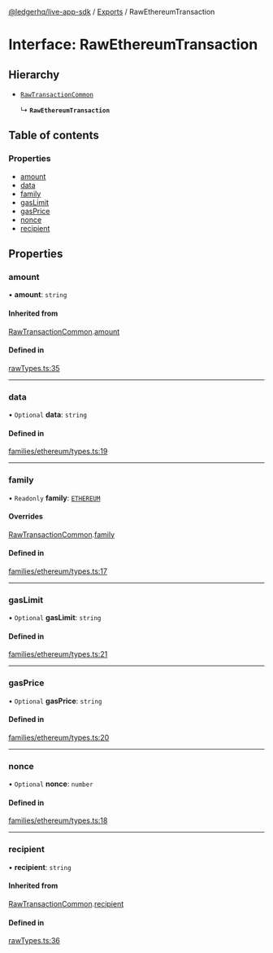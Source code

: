 [@ledgerhq/live-app-sdk](../README.md) / [Exports](../modules.md) / RawEthereumTransaction

# Interface: RawEthereumTransaction

## Hierarchy

- [`RawTransactionCommon`](RawTransactionCommon.md)

  ↳ **`RawEthereumTransaction`**

## Table of contents

### Properties

- [amount](RawEthereumTransaction.md#amount)
- [data](RawEthereumTransaction.md#data)
- [family](RawEthereumTransaction.md#family)
- [gasLimit](RawEthereumTransaction.md#gaslimit)
- [gasPrice](RawEthereumTransaction.md#gasprice)
- [nonce](RawEthereumTransaction.md#nonce)
- [recipient](RawEthereumTransaction.md#recipient)

## Properties

### amount

• **amount**: `string`

#### Inherited from

[RawTransactionCommon](RawTransactionCommon.md).[amount](RawTransactionCommon.md#amount)

#### Defined in

[rawTypes.ts:35](https://github.com/LedgerHQ/live-app-sdk/blob/1d8d8d5/src/rawTypes.ts#L35)

___

### data

• `Optional` **data**: `string`

#### Defined in

[families/ethereum/types.ts:19](https://github.com/LedgerHQ/live-app-sdk/blob/1d8d8d5/src/families/ethereum/types.ts#L19)

___

### family

• `Readonly` **family**: [`ETHEREUM`](../enums/FAMILIES.md#ethereum)

#### Overrides

[RawTransactionCommon](RawTransactionCommon.md).[family](RawTransactionCommon.md#family)

#### Defined in

[families/ethereum/types.ts:17](https://github.com/LedgerHQ/live-app-sdk/blob/1d8d8d5/src/families/ethereum/types.ts#L17)

___

### gasLimit

• `Optional` **gasLimit**: `string`

#### Defined in

[families/ethereum/types.ts:21](https://github.com/LedgerHQ/live-app-sdk/blob/1d8d8d5/src/families/ethereum/types.ts#L21)

___

### gasPrice

• `Optional` **gasPrice**: `string`

#### Defined in

[families/ethereum/types.ts:20](https://github.com/LedgerHQ/live-app-sdk/blob/1d8d8d5/src/families/ethereum/types.ts#L20)

___

### nonce

• `Optional` **nonce**: `number`

#### Defined in

[families/ethereum/types.ts:18](https://github.com/LedgerHQ/live-app-sdk/blob/1d8d8d5/src/families/ethereum/types.ts#L18)

___

### recipient

• **recipient**: `string`

#### Inherited from

[RawTransactionCommon](RawTransactionCommon.md).[recipient](RawTransactionCommon.md#recipient)

#### Defined in

[rawTypes.ts:36](https://github.com/LedgerHQ/live-app-sdk/blob/1d8d8d5/src/rawTypes.ts#L36)
